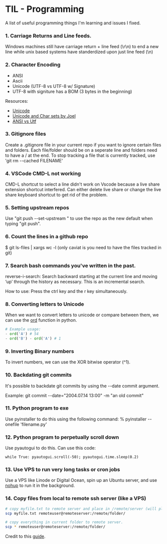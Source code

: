 # TIL - Programming

A list of useful programming things I'm learning and issues I fixed.

### 1. Carriage Returns and Line feeds.

Windows machines still have carriage return + line feed (\r\n) to end a new line while unix based systems have standerdized upon just line feed (\n)

### 2. Character Encoding

- ANSI
- Ascii
- Unicode (UTF-8 vs UTF-8 w/ Signature)
- UTF-8 with signiture has a BOM (3 bytes in the beginning)

Resources:

- [Unicode](https://csharpindepth.com/Articles/Unicode)
- [Unicode and Char sets by Joel](https://www.joelonsoftware.com/2003/10/08/_the-absolute-minimum-every-software-developer-absolutely-positively-must-know-about-unicode-and-character-sets-no-excuses/)
- [ANSI vs Utf](https://stackoverflow.com/questions/700187/unicode-utf-ascii-ansi-format-differences)

### 3. Gitignore files

Create a .gitignore file in your current repo if you want to ignore certain files and folders.
Each file/folder should be on a seperate line and folders need to have a / at the end.
To stop tracking a file that is currently tracked, use 'git rm --cached FILENAME'

### 4. VSCode CMD-L not working

CMD-L shortcut to select a line didn't work on Vscode because a live share extension shortcut interfered. Can either delete live share or change the live share keyboard shortcut to get rid of the problem.

### 5. Setting upstream repos

Use "git push --set-upstream <remote> <branch>" to use the <remote> repo as the new default when typing "git push".

### 6. Count the lines in a github repo

$ git ls-files | xargs wc -l
(only caviat is you need to have the files tracked in git)

### 7. Search bash commands you've written in the past.

reverse-i-search: Search backward starting at the current line and moving ‘up’ through the history as necessary. This is an incremental search.

How to use: Press the ctrl key and the r key simultaneously.

### 8. Converting letters to Unicode

When we want to convert letters to unicode or compare between them, we can use the [ord](https://docs.python.org/3/library/functions.html#ord) function in python.

```python
# Example usage:
- ord('A') # 54
- ord('B') - ord('A') # 1
```

### 9. Inverting Binary numbers

To invert numbers, we can use the XOR bitwise operator (^1).

### 10. Backdating git commits

It's possible to backdate git commits by using the --date commit argument.

Example: git commit --date="2004.07.14 13:00" -m "an old commit"

### 11. Python program to exe

Use pyinstaller to do this using the following command: % pyinstaller --onefile 'filename.py'

### 12. Python program to perpetually scroll down

Use pyautogui to do this. Can use this code:

`while True: pyautogui.scroll(-50); pyautogui.time.sleep(0.2)`

### 13. Use VPS to run very long tasks or cron jobs

Use a VPS like Linode or Digital Ocean, spin up an Ubuntu server, and use [nohup](https://unix.stackexchange.com/questions/362115/how-to-keep-a-python-script-running-when-i-close-putty) to run it in the background.

### 14. Copy files from local to remote ssh server (like a VPS)

```bash
# copy myfile.txt to remote server and place in /remote/server (will place in home if left unspecified).
scp myfile.txt remoteuser@remoteserver:/remote/folder/

# copy everything in current folder to remote server.
scp * remoteuser@remoteserver:/remote/folder/
```

Credit to this [guide](https://www.simplified.guide/ssh/copy-file).
